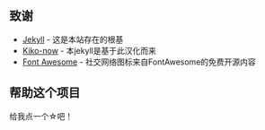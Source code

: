 ## 致谢

* [Jekyll](https://github.com/jekyll/jekyll) - 这是本站存在的根基
* [Kiko-now](https://github.com/aweekj/kiko-now) - 本jekyll是基于此汉化而来
* [Font Awesome](https://fontawesome.com/) - 社交网络图标来自FontAwesome的免费开源内容



## 帮助这个项目

给我点一个☆吧！
